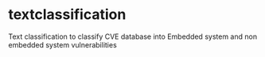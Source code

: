 # textclassification
Text classification to classify CVE database into Embedded system and non embedded system vulnerabilities
